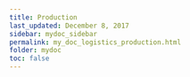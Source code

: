```yaml
---
title: Production
last_updated: December 8, 2017
sidebar: mydoc_sidebar
permalink: my_doc_logistics_production.html
folder: mydoc
toc: false
---
```

